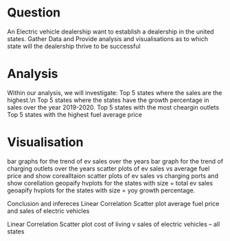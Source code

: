 # Question
An Electric vehicle dealership want to establish a dealership in the united states. Gather Data and Provide analysis and visualisations as to which state will the dealership thrive to be successful

# Analysis
Within our analysis, we will investigate: Top 5 states where the sales are the highest.\n
Top 5 states where the states have the growth percentage in sales over the year 2019-2020.
Top 5 states with the most cheargin outlets Top 5 states with the highest fuel average price

# Visualisation
bar graphs for the trend of ev sales over the years bar graph for the trend of charging outlets over the years scatter plots of ev sales vs average fuel price and show corealltaion scatter plots of ev sales vs charging ports and show corellation geopaify hvplots for the states with size = total ev sales geoapify hvplots for the states with size = yoy growth percentage.

Conclusion and infereces
Linear Correlation Scatter plot average fuel price and sales of electric vehicles

Linear Correlation Scatter plot cost of living v sales of electric vehicles – all states
